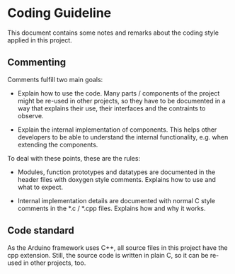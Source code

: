 # Coding Guideline

This document contains some notes and remarks about the coding style applied in
this project.

## Commenting

Comments fulfill two main goals: 

* Explain how to use the code. Many parts / components of the project might be
  re-used in other projects, so they have to be documented in a way that
  explains their use, their interfaces and the contraints to observe.
  
* Explain the internal implementation of components. This helps other developers
  to be able to understand the internal functionality, e.g. when extending the
  components. 
   
To deal with these points, these are the rules:

* Modules, function prototypes and datatypes are documented in the header files
  with doxygen style comments. Explains how to use and what to expect.

* Internal implementation details are documented with normal C style comments
  in the *.c / *.cpp files. Explains how and why it works.
  
## Code standard

As the Arduino framework uses C++, all source files in this project have the cpp
extension. Still, the source code is written in plain C, so it can be re-used in
other projects, too.
